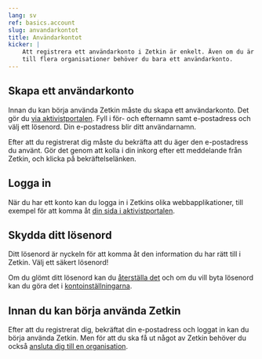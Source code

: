 ```yaml
---
lang: sv
ref: basics.account
slug: anvandarkontot
title: Användarkontot
kicker: |
    Att registrera ett användarkonto i Zetkin är enkelt. Även om du är ansluten
    till flera organisationer behöver du bara ett användarkonto.
---
```


## Skapa ett användarkonto
Innan du kan börja använda Zetkin måste du skapa ett användarkonto. Det gör du
[via aktivistportalen](https://www.zetk.in/register). Fyll i för- och efternamn
samt e-postadress och välj ett lösenord. Din e-postadress blir ditt
användarnamn.

Efter att du registrerat dig måste du bekräfta att du äger den e-postadress du
använt. Gör det genom att kolla i din inkorg efter ett meddelande från Zetkin,
och klicka på bekräftelselänken.

## Logga in
När du har ett konto kan du logga in i Zetkins olika webbapplikationer, till
exempel för att komma åt [din sida i aktivistportalen](/sv/for-aktivister/aktivistportalen).

## Skydda ditt lösenord
Ditt lösenord är nyckeln för att komma åt den information du har rätt till i
Zetkin. Välj ett säkert lösenord!

Om du glömt ditt lösenord kan du [återställa det](./glomt-losenord) och om du
vill byta lösenord kan du göra det i [kontoinställningarna](./hantera-konto).

## Innan du kan börja använda Zetkin
Efter att du registrerat dig, bekräftat din e-postadress och loggat in kan du
börja använda Zetkin. Men för att du ska få ut något av Zetkin behöver du också
[ansluta dig till en organisation](../organisationer/ansluta).

